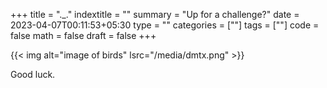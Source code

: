 +++
title = "._."
indextitle = ""
summary = "Up for a challenge?"
date = 2023-04-07T00:11:53+05:30
type = ""
categories = [""]
tags = [""]
code = false
math = false
draft = false
+++

{{< img alt="image of birds" lsrc="/media/dmtx.png" >}}

Good luck.
